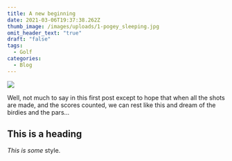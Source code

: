 ```yaml
---
title: A new beginning
date: 2021-03-06T19:37:38.262Z
thumb_image: /images/uploads/1-pogey_sleeping.jpg
omit_header_text: "true"
draft: "false"
tags:
  - Golf
categories:
  - Blog
---
```


![](/images/uploads/1-pogey_sleeping.jpg)

Well, not much to say in this first post except to hope that when all the shots are made, and the scores counted, we can rest like this and dream of the birdies and the pars...

## This is a heading

*This is some* style.